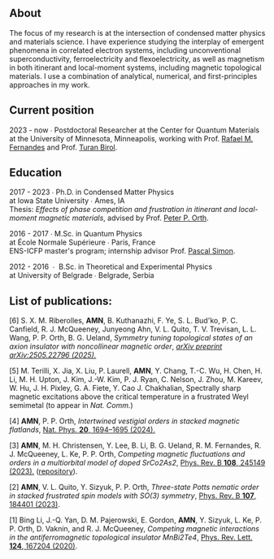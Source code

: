 ## About

The focus of my research is at the intersection of condensed matter physics and materials science. I have experience studying the interplay of emergent phenomena in correlated electron systems, including unconventional superconductivity, ferroelectricity and flexoelectricity, as well as magnetism in both itinerant and local-moment systems, including magnetic topological materials. I use a combination of analytical, numerical, and first-principles approaches in my work.

## Current position

2023 - now &#8729; Postdoctoral Researcher at the Center for Quantum Materials at the University of Minnesota, Minneapolis, working with Prof. <a href="https://physics.illinois.edu/people/directory/profile/rafaelf">Rafael M. Fernandes</a> and Prof. <a href="https://cse.umn.edu/cems/turan-birol">Turan Birol</a>. 

## Education

2017 - 2023 &#8729; Ph.D. in Condensed Matter Physics <br/> 
at Iowa State University &#8729; Ames, IA <br/>
Thesis: <em>Effects of phase competition and frustration in itinerant and local-moment magnetic materials</em>, advised by Prof. <a href="https://www.uni-saarland.de/lehrstuhl/orth.html">Peter P. Orth</a>.

2016 - 2017 &#8729; M.Sc. in Quantum Physics <br/>
at École Normale Supérieure  &#8729; Paris, France <br/>
ENS-ICFP master's program; internship advisor Prof. <a href="https://equipes.lps.u-psud.fr/pascal-simon/"> Pascal Simon</a>.

2012 - 2016 &nbsp;&#8729;&nbsp; B.Sc. in Theoretical and Experimental Physics <br/>
at University of Belgrade  &#8729; Belgrade, Serbia 


## List of publications:

[6] S. X. M. Riberolles, <b>AMN</b>, B. Kuthanazhi, F. Ye, S. L. Bud'ko, P. C. Canfield, R. J. McQueeney, Junyeong Ahn, V. L. Quito, T. V. Trevisan, L. L. Wang, P. P. Orth, B. G. Ueland, <em>Symmetry tuning topological states of an axion insulator with noncollinear magnetic order</em>, <a href="https://arxiv-org.ezp3.lib.umn.edu/abs/2505.22796"><em>arXiv preprint arXiv:2505.22796 (2025).</em></a>

[5] M. Terilli, X. Jia, X. Liu, P. Laurell, <b>AMN</b>, Y. Chang, T.-C. Wu, H. Chen, H. Li, M. H. Upton, J. Kim, J.-W. Kim, P. J. Ryan, C. Nelson, J. Zhou, M. Kareev, W. Hu, J. H. Pixley, G. A. Fiete, Y. Cao J. Chakhalian, Spectrally sharp magnetic excitations above the critical temperature in a frustrated Weyl semimetal (to appear in <em>Nat. Comm.</em>)

[4] <b>AMN</b>, P. P. Orth, <em>Intertwined vestigial orders in stacked magnetic flatlands</em>, <a href="https://doi.org/10.1038/s41567-024-02634-6">Nat. Phys. <b>20</b>, 1694–1695 (2024).</a>

[3] <b>AMN</b>, M. H. Christensen, Y. Lee, B. Li, B. G. Ueland, R. M. Fernandes, R. J. McQueeney, L. Ke, P. P. Orth, <em>Competing magnetic fluctuations and orders in a multiorbital model of doped SrCo2As2</em>, <a href="https://journals.aps.org/prb/abstract/10.1103/PhysRevB.108.245149">Phys. Rev. B <b>108</b>, 245149 (2023).</a> (<a href="https://github.com/Orth-Research/RPA_SrCo2As2">repository</a>).

[2] <b>AMN</b>, V. L. Quito, Y. Sizyuk, P. P. Orth, <em>Three-state Potts nematic order in stacked frustrated spin models with SO(3) symmetry</em>, <a href="https://journals.aps.org/prb/abstract/10.1103/PhysRevB.107.184401">Phys. Rev. B <b>107</b>, 184401 (2023)</a>.

[1] Bing Li, J.-Q. Yan, D. M. Pajerowski, E. Gordon, <b>AMN</b>, Y. Sizyuk, L. Ke, P. P. Orth, D. Vaknin, and R. J. McQueeney, <em>Competing magnetic interactions in the antiferromagnetic topological insulator MnBi2Te4</em>, <a href="https://journals.aps.org/prl/abstract/10.1103/PhysRevLett.124.167204">Phys. Rev. Lett. <b>124</b>, 167204 (2020)</a>.

<!---
#### [1] Magnetic phase diagram of the topological insulator MnBi2Te4

[//]: <img src="images/phases_MnBi2Te4.PNG?raw=true"/>

In the experimentally-driven work, we studied the magnetic phase diagram of the model of the topological insulator MnBi2Te4 using the classical Monte Carlo simulations. Due to the competing interactions, the phase diagram of MnBi2Te4 showed the proximity to various magnetic phases, including a prediction of a skyrmion-like phase.

Bing Li, J.-Q. Yan, D. M. Pajerowski, Elijah Gordon, A.-M. Nedić, Y. Sizyuk, Liqin Ke, P. P. Orth, D. Vaknin, and R. J. McQueeney, <em>Competing magnetic interactions in the antiferromagnetic topological insulator MnBi2Te4</em>, <a href="https://journals.aps.org/prl/abstract/10.1103/PhysRevLett.124.167204">Phys. Rev. Lett. <b>124</b>, 167204 (2020)</a>.

#### [2] Three-state Potts nematic order in continuous stacked models

[//]: <img src="images/pottsZ3.png?raw=true"/>
[//]: # We extended the concept of the stabilization of the long-range nematic order from Z3 Potts universality class to continuous models on stacked lattice designs and to yet unexplored regime of materials with mixed ferro- and antiferromagnetic interactions. We studied the zero- and finite-temperature phase diagrams and the criticality of the Z3 Potts phase that emerges through a composite order parameter and explored the role of quantum and thermal fluctuations on stabilizing the Z3 Potts phase in the purely bilinear Heisenberg model.

Ana-Marija Nedić, Victor L. Quito, Yuriy Sizyuk, Peter P. Orth, <em>Three-state Potts nematic order in stacked frustrated spin models with SO(3) symmetry</em>, <a href="https://arxiv.org/abs/2210.04900">arXiv:2210.04900 (2022)</a>.

#### [3] Itinerant magnetic frustration in a multiorbital model for SrCo2As2

[//]: <img src="images/itinerant_fr.png?raw=true"/>
We revisited the intriguing magnetic behavior of SrCo2As2, which remains paramagnetic despite the observed strong magnetic fluctuations and identified the leading magnetic instabilities. We studied how different parameters can exchange the relative strengths between them. Introducing the frustration parameter as a difference between the critical Hubbard interaction strenths for different orders, we argued the lack of magnetic order in SrCo2As2 due to the itinerant magentic frustration.

#### [4] Nonlinear optical responses in van der Waals materials
Lately, are trying to unravel the origin of the observed gigantic resonant peaks in the nonlinear optical responses of the van der Waals materials from the BiTeX family (X=Cr, Br, I). We calculated tensors of nonlinear optical responses from the realistic bandstructures obtained from the first-principles, where we particularly identify the contribution from the quantum geometry quantities like metric, connection and curvature.

#### [5] Interplay of magnetism and topology in axion insulator candidate EuIn2As2 in a magnetic field

The axion insulator candidate EuIn2As2 exhibits a broken-helix magnetic ground state [S. X. M. Riberolles et al., Nature communications, <b>12</b>(1), 1-7. (2021)] that breaks inversion but respects the product of twofold-rotation and time-reversal (2’) symmetry, which is predicted to lead to exotic protected gapless surface states on select crystal faces. Motivated by the recent neutron scattering experiments that report a complex magnetic behavior in an external magnetic field, we design and study a minimal symmetry-constrained spin model that exhibits a broken-helix ground stateg and study the intriguing possibility of symmetry-protected gapless modes located at internal domain wall boundaries in the material.

--> 
